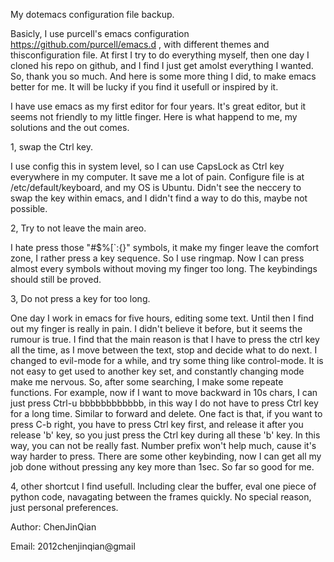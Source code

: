 My dotemacs configuration file backup.

Basicly, I use purcell's emacs configuration https://github.com/purcell/emacs.d  , with different themes and thisconfiguration file. At first I try to do everything myself, then one day I cloned his repo on github, and I find I just get amolst everything I wanted. So, thank you so much. And here is some more thing I did, to make emacs better for me. It will be lucky if you find it usefull or inspired by it.

I have use emacs as my first editor for four years. It's great editor, but it seems not friendly to my little finger. Here is what happend to me, my solutions and the out comes.

1, swap the Ctrl key.

I use config this in system level, so I can use CapsLock as Ctrl key everywhere in my computer. It save me a lot of pain. Configure file is at /etc/default/keyboard,  and my OS is Ubuntu. Didn't see the neccery to swap the key within emacs, and I didn't find a way to do this, maybe not possible.

2, Try to not leave the main areo.

I hate press those "#$%[`:{}"  symbols, it make my finger leave the comfort zone, I rather press a key sequence. So I use ringmap. Now I can press almost every symbols without moving my finger too long. The keybindings should still be proved.

3, Do not press a key for too long.

One day I work in emacs for five hours, editing some text. Until then I find out my finger is really in pain. I didn't believe it before, but it seems the rumour is true. I find that the main reason is that I have to press the ctrl key all the time, as I move between the text, stop and decide what to do next. I changed to evil-mode for a while, and try some thing like control-mode. It is not easy to get used to another key set, and constantly changing mode make me nervous. So, after some searching, I make some repeate functions. For example, now if I want to move backward in 10s chars, I can just press Ctrl-u bbbbbbbbbbbb, in this way I do not have to press Ctrl key for a long time. Similar to forward and delete. One fact is that, if you want to press C-b right, you have to press Ctrl key first, and release it after you release 'b' key, so you just press the Ctrl key during all these 'b' key. In this way, you can not be really fast. Number prefix won't help much, cause it's way harder to press. There are some other keybinding, now I can get all my job done without pressing any key more than 1sec. So far so good for me.

4, other shortcut I find usefull. Including clear the buffer, eval one piece of python code, navagating between the frames quickly. No special reason, just personal preferences.

Author: ChenJinQian

Email: 2012chenjinqian@gmail
